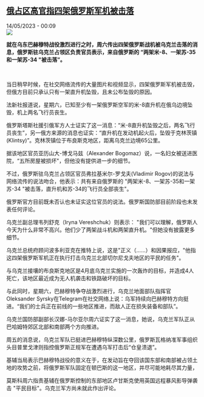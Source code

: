 <!--1684016104000-->
[俄占区高官指四架俄罗斯军机被击落](https://www.rfi.fr/cn/%E4%B8%AD%E5%9B%BD/20230513-%E4%BF%84%E5%8D%A0%E5%8C%BA%E9%AB%98%E5%AE%98%E6%8C%87%E5%9B%9B%E6%9E%B6%E4%BF%84%E7%BD%97%E6%96%AF%E5%86%9B%E6%9C%BA%E8%A2%AB%E5%87%BB%E8%90%BD)
------

<div>14/05/2023 - 00:09</div><img src="https://s.rfi.fr/media/display/c6b63a82-f1da-11ed-84f5-005056bf30b7/w:1280/p:16x9/AP21333486833133-1.jpg"><p><strong>就在乌东巴赫穆特战役激烈进行之时，周六传出四架俄罗斯战机被乌克兰击落的消息，俄罗斯驻乌克兰占领区负责官员表示，来自俄罗斯的 “两架米-8、一架苏-35和一架苏-34 "被击落”。                    </strong></p><div><p> </p><p><span><span><span><span><span><span><span>当日稍早时候，在社交网络流传的大量图片和视频显示，四架俄罗斯军机被击毁，但俄方目前只承认只有一架直升机坠毁，且未公布坠毁的原因。</span></span></span></span></span></span></span></p><p><span><span><span><span><span><span><span>法新社报道说，星期六，已知至少有一架俄罗斯空军的米</span></span></span><span><span>-8</span></span><span><span><span>直升机在俄乌边境坠毁，机上两名飞行员丧生。</span></span></span></span></span></span></span></p><p><span><span><span><span><span><span><span>俄罗斯塔斯社援引俄军方人士证实了这一消息：</span></span></span><span><span>“</span></span><span><span><span>米</span></span></span><span><span>-8</span></span><span><span><span>直升机坠毁之后，两名飞行员丧生</span></span></span><span><span>”</span></span><span><span><span>，另一俄方来源的消息也证实：</span></span></span><span><span>“</span></span><span><span><span>直升机在发动机起火后，坠毁于克林茨镇</span></span></span><span><span>(Klintsy)</span></span><span><span>”</span></span><span><span><span>。克林茨镇位于布良斯克地区，距离乌克兰边境</span></span></span><span><span>65</span></span><span><span><span>公里。</span></span></span></span></span></span></span></p><p><span><span><span><span><span><span><span>据该地区官员亚历山大</span></span></span><span><span>-</span></span><span><span><span>博戈马兹（</span></span></span><span><span>Alexander Bogomaz</span></span><span><span><span>）说，一名妇女被送进医院，</span></span></span><span><span>“</span></span><span><span><span>五所房屋被损坏</span></span></span><span><span>"</span></span><span><span><span>，但他没有提供进一步的细节。</span></span></span></span></span></span></span></p><p><span><span><span><span><span><span><span>不过</span></span></span><span><span><span>，俄罗斯驻乌克兰占领区官员弗拉基米尔</span></span></span><span><span>-</span></span><span><span><span>罗戈夫</span></span></span><span><span>(Vladimir Rogov)</span></span><span><span><span>的说法与网络流传的说法吻合，他表示：共有来自俄罗斯的</span></span></span><span><span> "</span></span><span><span><span>两架米</span></span></span><span><span>-8</span></span><span><span><span>、一架苏</span></span></span><span><span>-35</span></span><span><span><span>和一架苏</span></span></span><span><span>-34 "</span></span><span><span><span>被击落，直升机和苏</span></span></span><span><span>-34</span></span><span><span><span>的飞行员全部丧生</span></span></span><span><span>"</span></span><span><span><span>。</span></span></span></span></span></span></span></p><p><span><span><span><span><span><span><span>俄罗斯官方目前既未否认也未证实这位官员的说法。俄罗斯国防部目前阶段也未发表任何评论。</span></span></span></span></span></span></span></p><p><span><span><span><span><span><span><span>乌克兰副总理韦列舒克（</span></span></span><span><span>Iryna Vereshchuk</span></span><span><span><span>）则表示：</span></span></span><span><span> "</span></span><span><span><span>我们可以理解，俄罗斯人今天为什么非常不高兴。他们少了两架战斗机和两架直升机。</span></span></span><span><span>"</span></span><span><span><span>但她没有披露更多细节。</span></span></span></span></span></span></span></p><p><span><span><span><span><span><span><span>乌克兰总统府顾问波多利亚克在推特上说，这是</span></span></span><span><span>"</span></span><span><span><span>正义（</span></span></span><span><span>......</span></span><span><span><span>）和因果报应，</span></span></span><span><span>"</span></span><span><span><span>他指这四架俄罗斯军机正在执行打击乌克兰北部切尔尼戈夫地区的</span></span></span><span><span><span>平民的任务</span></span></span><span><span>"</span></span><span><span><span>。</span></span></span></span></span></span></span></p><p><span><span><span><span><span><span><span>与乌克兰接壤的布良斯克地区是</span></span></span><span><span>4</span></span><span><span><span>月底乌克兰实施的一次轰炸的目标，并造成</span></span></span><span><span>4</span></span><span><span><span>人死亡，该地区最近成为无人机袭击和铁路破坏的目标。</span></span></span></span></span></span></span></p><p><span><span><span><span><span><span><span>与此同时，星期六，巴赫穆特争夺战激烈进行，乌克兰地面部队指挥官</span></span></span><span><span>Oleksander Syrsky</span></span><span><span><span>在</span></span></span><span><span>Telegram</span></span><span><span><span>在</span></span></span><span><span><span>社交网络上说：乌军持续向巴赫穆特方向挺进。</span></span></span><span><span>“</span></span><span><span><span>我们的士兵正在前线的一些地区推进，而敌人正在损失装备和部队</span></span></span><span><span>”</span></span><span><span><span>。</span></span></span></span></span></span></span></p><p><span><span><span><span><span><span><span>乌克兰国防部副部长汉娜</span></span></span><span><span><span>-马尔亚尔周六</span></span></span><span><span><span>证实了这一消息</span></span></span><span><span><span>，</span></span></span><span><span><span>她说，</span></span></span><span><span><span>乌克兰军队正从巴哈姆特郊区北部和南部两个方向推进。</span></span></span></span></span></span></span></p><p><span><span><span><span><span><span><span>周五的消息说，乌克兰军队已挺进巴赫穆特纵深数公里，俄罗斯瓦格纳准军事组织头目普里戈津则指控俄罗斯正规军在遭遇乌军打击后</span></span></span><span><span>“</span></span><span><span><span>仓皇溃退</span></span></span><span><span>”</span></span><span><span><span>。</span></span></span></span></span></span></span></p><p><span><span><span><span><span><span><span>基辅当局表示巴赫穆特战役的意义在于，在发动旨在夺回该国东部和南部被占领土地的攻势之前，将俄罗斯军队固定在顿巴斯的这一地区，并尽可能地耗尽其力量，</span></span></span></span></span></span></span></p><p><span><span><span><span><span><span><span>莫斯科周六指责基辅在俄罗斯控制的东部地区卢甘斯克使用英国远程暴风影导弹袭击</span></span></span><span><span> "</span></span><span><span><span>平民目标</span></span></span><span><span>"</span></span><span><span><span>。乌克兰军方尚未就此作出评论。</span></span></span></span></span></span></span></p><div data-selfpromo-newsletter></div><div data-selfpromo-app></div></div>
